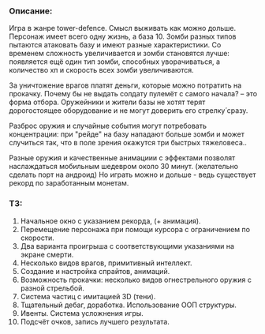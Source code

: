 ### Описание:
Игра в жанре tower-defence.
Смысл выживать как можно дольше. Персонаж имеет всего одну жизнь, а база 10.
Зомби разных типов пытаются атаковать базу и имеют разные характеристики.
Со временем сложность увеличивается и зомби становятся лучше: появляется ещё один тип зомби, способных уворачиваться, а количество хп и скорость всех зомби увеличиваются.

За уничтожение врагов платят деньги, которые можно потратить на прокачку.
Почему бы не выдать солдату пулемёт с самого начала? – это форма отбора. Оружейники и жители базы не хотят терят дорогостоящее оборудование и не могут доверить его стрелку́ сразу.

Разброс оружия и случайные события могут потребовать концентрации:
при "рейде" на базу нападают больше зомби и может случиться так, что в поле зрения окажутся три быстрых тяжеловеса..

Разные оружия и качественные анимациии с эффектами позволят наслаждаться мобильным шедевром около 30 минут. (желательно сделать порт на андроид)
Но играть можно и дольше - ведь существует рекорд по заработанным монетам.



### ТЗ:

1.  Начальное окно с указанием рекорда, (+ анимация).
2.  Перемещение персонажа при помощи курсора с ограничением по скорости.
3.  Два варианта проигрыша с соответствующими указаниями на экране смерти.
4.  Несколько видов врагов, примитивный интеллект.
5.  Создание и настройка спрайтов, анимаций.
6.  Возможность прокачки: несколько видов огнестрельного оружия с разной стрельбой.
7.  Система частиц с имитацией 3D (тени).
8.  Тщательный дебаг, доработка. Использование ООП структуры.
9.  Ивенты. Система усложнения игры.
10.  Подсчёт очков, запись лучшего результата.
